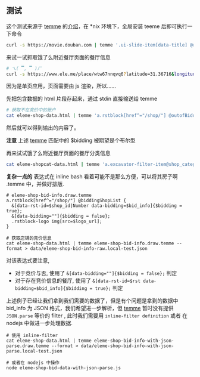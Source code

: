 ## 测试

[temme]:https://github.com/shinima/temme

这个测试来源于 [temme] 的[介绍](https://zhuanlan.zhihu.com/p/31624732?group_id=922178628863692800)，在 *nix 环境下，全局安装 teeme 后即可执行一下命令

```bash
curl -s https://movie.douban.com | temme '.ui-slide-item[data-title] @recentMovies { &[data-title=$title data-rate=$rate|Number]; a[href=$url]; }' --format > data/douban.local-test.json
```

来试一试抓取饿了么附近餐厅页面的餐厅信息

```bash
# ㄟ( ▔, ▔ )ㄏ
curl -s https://www.ele.me/place/wtw67nnqvq6?latitude=31.36716&longitude=121.42971 | temme 'a.rstblock @data { &[href^="/shop" data-rst-id=$rst data-bidding=$bidding]; .rstblock-logo img[src=$shop_logo_url]; }' --format > data/eleme-shop.local-test.json
```

因为是单页应用，页面需要由 js 渲染，所以……

先把包含数据的 html 片段存起来，通过 stdin 直接输送给 temme

```bash
# 获取不在竞价中的账户
cat eleme-shop-data.html | temme 'a.rstblock[href^="/shop/"] @outofBiddingShopList { &[href=$shop_id|replace("/shop/", "")|Number data-rst-id=$rst data-bidding=""]{$bidding = false}; .rstblock .rstblock-logo img[src=$shop_logo_url]; }' --format > data/eleme-shop-outofbidding.local-test.json
```

然后就可以得到输出的内容了。

**注意** 上述 [temme] 匹配中的 $bidding 被期望是个布尔型

再来试试饿了么附近餐厅页面的餐厅分类信息

```bash
cat eleme-shopcat-data.html | temme 'a.excavator-filter-item@shop_category_list {&{$category_name}; &[ubt-click=$ubt_click];}' --format > data/eleme-shopcat.local-test.json
```

**复杂一点的** 表达式在 inline bash 看着可能不是那么方便，可以将其房子啊 .temme 中，并做好排版.

```
# eleme-shop-bid-info.draw.temme
a.rstblock[href^="/shop/"] @biddingShopList {
  &[data-rst-id=$shop_id|Number data-bidding=$bid_info]{$bidding = true};
  &[data-bidding=""]{$bidding = false};
  .rstblock-logo img[src=$logo_url];
}

# 获取店铺的竞价信息
cat eleme-shop-data.html | temme eleme-shop-bid-info.draw.temme --format > data/eleme-shop-bid-info-raw.local-test.json
```

对该表达式要注意,

- 对于竞价与否, 使用了 `&[data-bidding=""]{$bidding = false};` 判定
- 对于存在竞价信息的餐厅, 使用了 `&[data-rst-id=$rst data-bidding=$bid_info]{$bidding = true};` 判定

上述例子已经让我们拿到我们需要的数据了，但是有个问题是拿到的数据中 bid_info 为 JSON 格式，我们希望进一步解析，但 [temme] 暂时没有提供 `JSON.parse` 等价的 filter , 此时我们需要用 `inline-filter definition` 或者 在 nodejs 中做进一步处理数据.

```
# 使用 inline-filter
cat eleme-shop-data.html | temme eleme-shop-bid-info-with-json-parse.draw.temme --format > data/eleme-shop-bid-info-with-json-parse.local-test.json

# 或者在 nodejs 中操作
node eleme-shop-bid-data-with-json-parse.js
```